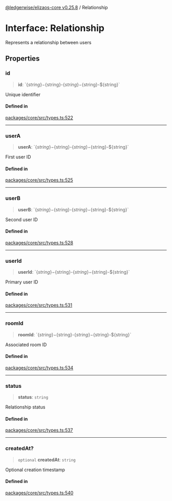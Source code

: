 [@ledgerwise/elizaos-core v0.25.8](../index.md) / Relationship

# Interface: Relationship

Represents a relationship between users

## Properties

### id

> **id**: \`$\{string\}-$\{string\}-$\{string\}-$\{string\}-$\{string\}\`

Unique identifier

#### Defined in

[packages/core/src/types.ts:522](https://github.com/elizaOS/eliza/blob/main/packages/core/src/types.ts#L522)

***

### userA

> **userA**: \`$\{string\}-$\{string\}-$\{string\}-$\{string\}-$\{string\}\`

First user ID

#### Defined in

[packages/core/src/types.ts:525](https://github.com/elizaOS/eliza/blob/main/packages/core/src/types.ts#L525)

***

### userB

> **userB**: \`$\{string\}-$\{string\}-$\{string\}-$\{string\}-$\{string\}\`

Second user ID

#### Defined in

[packages/core/src/types.ts:528](https://github.com/elizaOS/eliza/blob/main/packages/core/src/types.ts#L528)

***

### userId

> **userId**: \`$\{string\}-$\{string\}-$\{string\}-$\{string\}-$\{string\}\`

Primary user ID

#### Defined in

[packages/core/src/types.ts:531](https://github.com/elizaOS/eliza/blob/main/packages/core/src/types.ts#L531)

***

### roomId

> **roomId**: \`$\{string\}-$\{string\}-$\{string\}-$\{string\}-$\{string\}\`

Associated room ID

#### Defined in

[packages/core/src/types.ts:534](https://github.com/elizaOS/eliza/blob/main/packages/core/src/types.ts#L534)

***

### status

> **status**: `string`

Relationship status

#### Defined in

[packages/core/src/types.ts:537](https://github.com/elizaOS/eliza/blob/main/packages/core/src/types.ts#L537)

***

### createdAt?

> `optional` **createdAt**: `string`

Optional creation timestamp

#### Defined in

[packages/core/src/types.ts:540](https://github.com/elizaOS/eliza/blob/main/packages/core/src/types.ts#L540)
